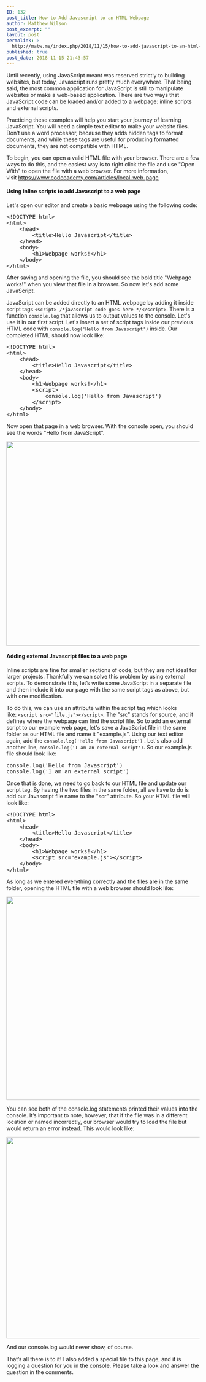 ```yaml
---
ID: 132
post_title: How to Add Javascript to an HTML Webpage
author: Matthew Wilson
post_excerpt: ""
layout: post
permalink: >
  http://matw.me/index.php/2018/11/15/how-to-add-javascript-to-an-html-webpage/
published: true
post_date: 2018-11-15 21:43:57
---
```

<p class="p1"><span class="s1">Until recently, using JavaScript meant was reserved strictly to building websites, but today, Javascript runs pretty much everywhere. That being said, the most common application for JavaScript is still to manipulate websites or make a web-based application. There are two ways that JavaScript code can be loaded and/or added to a webpage: inline scripts and external scripts.</span></p>
<p class="p1"><span class="s1">Practicing these examples will help you start your journey of learning JavaScript. You will need a simple text editor to make your website files. Don’t use a word processor, because they adds hidden tags to format documents, and while these tags are useful for producing formatted documents, they are not compatible with HTML. </span></p>
<p class="p1"><span class="s1">To begin, you can open a valid HTML file with your browser. There are a few ways to do this, and the easiest way is to right click the file and use "Open With" to open the file with a web browser. For more information, visit <a href="https://www.codecademy.com/articles/local-web-page"><span class="s2">https://www.codecademy.com/articles/local-web-page</span></a></span></p>

<h4>Using inline scripts to add Javascript to a web page</h4>
Let's open our editor and create a basic webpage using the following code:
<pre>&lt;!DOCTYPE html&gt;
&lt;html&gt;
    &lt;head&gt;
        &lt;title&gt;Hello Javascript&lt;/title&gt;
    &lt;/head&gt;
    &lt;body&gt;
        &lt;h1&gt;Webpage works!&lt;/h1&gt;
    &lt;/body&gt;
&lt;/html&gt;</pre>
<p class="p1"><span class="s1">After saving and opening the file, you should see the bold title "Webpage works!" when you view that file in a browser. So now let's add some JavaScript.</span></p>
<code></code>
<p class="p1"><span class="s1">JavaScript can be added directly to an HTML webpage by adding it inside script tags </span><code>&lt;script&gt; /*javascript code goes here */</code><code>&lt;/script&gt;</code>. There is a function <code>console.log</code> <span style="color: var(--color__text); font-family: inherit;">that allows us to output values to the console. Let's use it in our first script. Let's insert a set of script tags inside our previous HTML code with </span><code>console.log('Hello from Javascript')</code> inside. <span class="s1">Our completed HTML should now look like:</span></p>

<pre>&lt;!DOCTYPE html&gt;
&lt;html&gt;
    &lt;head&gt;
        &lt;title&gt;Hello Javascript&lt;/title&gt;
    &lt;/head&gt;
    &lt;body&gt;
        &lt;h1&gt;Webpage works!&lt;/h1&gt;
        &lt;script&gt;
            console.log('Hello from Javascript')
        &lt;/script&gt;
    &lt;/body&gt;
&lt;/html&gt;</pre>
<p class="p1"><span class="s1">Now open that page in a web browser. With the console open, you should see the words "Hello from JavaScript".</span></p>
<img class="alignnone size-full wp-image-157" src="http://matw.me/wp-content/uploads/2018/11/add-script-inline.png" alt="" width="601" height="532" />
<h4>Adding external Javascript files to a web page</h4>
<p class="p1"><span class="s1">Inline scripts are fine for smaller sections of code, but they are not ideal for larger projects. Thankfully we can solve this problem by using external scripts. To demonstrate this, let’s write some JavaScript in a separate file and then include it into our page with the same script tags as above, but with one modification. </span></p>
<p class="p1"><span class="s1">To do this, we can use an attribute within the script tag which looks like: </span><code style="color: var(--color__text);">&lt;script src="file.js"&gt;&lt;/script&gt;</code><span style="color: var(--color__text); font-family: inherit;">. </span><span class="s1">The "src" stands for source, and it defines where the webpage can find the script file. So to add an external script to our example web page, let's save a JavaScript file in the same folder as our HTML file and name it "example.js". Using our text editor again, add the </span><code style="color: var(--color__text);">console.log('Hello from Javascript')</code> <span class="s1">. Let's also add another line, </span><code style="color: var(--color__text);">console.log('I am an external script')</code><span style="color: var(--color__text); font-family: inherit;">. So our example.js file should look like:</span></p>

<pre>console.log('Hello from Javascript')
console.log('I am an external script')
</pre>
<p class="p1"><span class="s1">Once that is done, we need to go back to our HTML file and update our script tag. By having the two files in the same folder, all we have to do is add our Javascript file name to the "scr" attribute. So your HTML file will look like:</span></p>

<pre>&lt;!DOCTYPE html&gt;
&lt;html&gt;
    &lt;head&gt;
        &lt;title&gt;Hello Javascript&lt;/title&gt;
    &lt;/head&gt;
    &lt;body&gt;
        &lt;h1&gt;Webpage works!&lt;/h1&gt;
        &lt;script src="example.js"&gt;&lt;/script&gt;
    &lt;/body&gt;
&lt;/html&gt;</pre>
<p class="p1"><span class="s1">As long as we entered everything correctly and the files are in the same folder, opening the HTML file with a web browser should look like:</span></p>
<img class="alignnone size-full wp-image-159" src="http://matw.me/wp-content/uploads/2018/11/external-1.png" alt="" width="601" height="530" />
<p class="p1"><span class="s1">You can see both of the console.log statements printed their values into the console. It’s important to note, however, that if the file was in a different location or named incorrectly, our browser would try to load the file but would return an error instead. This would look like:</span></p>
<img class="alignnone size-full wp-image-160" src="http://matw.me/wp-content/uploads/2018/11/404external.png" alt="" width="597" height="525" />
<p class="p1"><span class="s1">And our console.log would never show, of course.</span></p>
<p class="p1"><span class="s1">That’s all there is to it! I also added a special file to this page, and it is logging a question for you in the console. Please take a look and answer the question in the comments.</span></p>